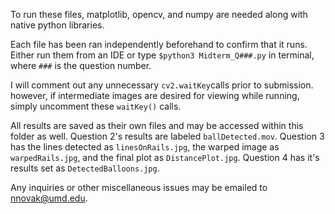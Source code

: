 To run these files, matplotlib, opencv, and numpy are needed along with native python libraries.

Each file has been ran independently beforehand to confirm that it runs. Either run them from an IDE or type `$python3 Midterm_Q###.py` in terminal, where `###` is the question number.

I will comment out any unnecessary `cv2.waitKey`calls prior to submission. however, if intermediate images are desired for viewing while running, simply uncomment these `waitKey()` calls.

All results are saved as their own files and may be accessed within this folder as well. Question 2's results are labeled `ballDetected.mov`. Question 3 has the lines detected as `linesOnRails.jpg`, the warped image as `warpedRails.jpg`, and the final plot as `DistancePlot.jpg`. Question 4 has it's results set as `DetectedBalloons.jpg`.

Any inquiries or other miscellaneous issues may be emailed to nnovak@umd.edu.